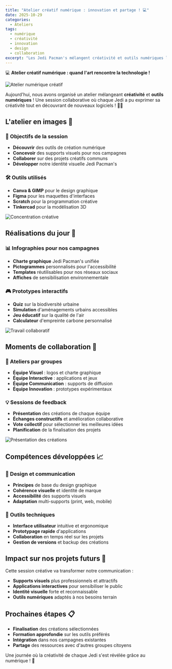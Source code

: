 ```yaml
---
title: "Atelier créatif numérique : innovation et partage ! 💻"
date: 2025-10-29
categories:
  - Ateliers
tags:
  - numérique
  - créativité
  - innovation
  - design
  - collaboration
excerpt: "Les Jedi Pacman's mélangent créativité et outils numériques lors d'un atelier collaboratif riche en innovations !"
---
```


💻 **Atelier créatif numérique : quand l'art rencontre la technologie !**

![Atelier numérique créatif](/Images/Jedi%20Track%20-%20Le%20projet%20au%20complet/PXL_20241029_092749277.jpg)

Aujourd'hui, nous avons organisé un atelier mélangeant **créativité** et **outils numériques** ! Une session collaborative où chaque Jedi a pu exprimer sa créativité tout en découvrant de nouveaux logiciels ! 🎨✨

## L'atelier en images 📸

### 🎯 Objectifs de la session
- **Découvrir** des outils de création numérique
- **Concevoir** des supports visuels pour nos campagnes
- **Collaborer** sur des projets créatifs communs
- **Développer** notre identité visuelle Jedi Pacman's

### 🛠️ Outils utilisés
- **Canva & GIMP** pour le design graphique
- **Figma** pour les maquettes d'interfaces
- **Scratch** pour la programmation créative
- **Tinkercad** pour la modélisation 3D

![Concentration créative](/Images/Jedi%20Track%20-%20Le%20projet%20au%20complet/PXL_20241029_093540367.MP.jpg)

## Réalisations du jour 🌟

### 📊 Infographies pour nos campagnes
- **Charte graphique** Jedi Pacman's unifiée
- **Pictogrammes** personnalisés pour l'accessibilité
- **Templates** réutilisables pour nos réseaux sociaux
- **Affiches** de sensibilisation environnementale

### 🎮 Prototypes interactifs
- **Quiz** sur la biodiversité urbaine
- **Simulation** d'aménagements urbains accessibles
- **Jeu éducatif** sur la qualité de l'air
- **Calculateur** d'empreinte carbone personnalisé

![Travail collaboratif](/Images/Jedi%20Track%20-%20Le%20projet%20au%20complet/PXL_20241029_094822893.jpg)

## Moments de collaboration 🤝

### 🎨 Ateliers par groupes
- **Équipe Visuel** : logos et charte graphique
- **Équipe Interactive** : applications et jeux
- **Équipe Communication** : supports de diffusion
- **Équipe Innovation** : prototypes expérimentaux

### 💡 Sessions de feedback
- **Présentation** des créations de chaque équipe
- **Échanges constructifs** et amélioration collaborative
- **Vote collectif** pour sélectionner les meilleures idées
- **Planification** de la finalisation des projets

![Présentation des créations](/Images/Jedi%20Track%20-%20Le%20projet%20au%20complet/PXL_20241029_094825316.jpg)

## Compétences développées 📈

### 🎯 Design et communication
- **Principes** de base du design graphique
- **Cohérence visuelle** et identité de marque
- **Accessibilité** des supports visuels
- **Adaptation** multi-supports (print, web, mobile)

### 🔧 Outils techniques
- **Interface utilisateur** intuitive et ergonomique
- **Prototypage rapide** d'applications
- **Collaboration** en temps réel sur les projets
- **Gestion de versions** et backup des créations

## Impact sur nos projets futurs 🚀

Cette session créative va transformer notre communication :
- **Supports visuels** plus professionnels et attractifs
- **Applications interactives** pour sensibiliser le public
- **Identité visuelle** forte et reconnaissable
- **Outils numériques** adaptés à nos besoins terrain

## Prochaines étapes 📋

- **Finalisation** des créations sélectionnées
- **Formation approfondie** sur les outils préférés
- **Intégration** dans nos campagnes existantes
- **Partage** des ressources avec d'autres groupes citoyens

Une journée où la créativité de chaque Jedi s'est révélée grâce au numérique ! 🌟
